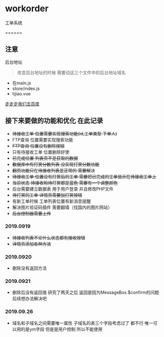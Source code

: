 # workorder
工单系统

======
## 注意
后台地址 
>改变后台地址的时候  需要动这三个文件中的后台地址域名

* 在main.js 
* store/index.js 
* tijiao.vue 

[走走走我们去百度](https://www.baidu.com/)


## 接下来要做的功能和优化  在此记录
* ~~待接收工单 位置需要实现搜索功能(id,工单类型 下单人)~~
* FTP查询 位置需要实现搜索功能
* ~~FTP查询 位置没有删除按钮~~
* 只有待接收工单 位置删除好使
* ~~已完成位置 列表页不是获取的数据~~
* ~~数据库中有打赏分数列表  没实现打赏分数功能~~
* ~~翻页功能只在待接收列表是正常的 需要解决~~
* ~~待接收工单 位置没有打赏后的工单 需要把已完成的工单显示在待接收工单上~~
* ~~当前状态 待接收和待打赏都是蓝色 需要有一个调整颜色~~
* 后台需要建立数据表 用于用户登录 并且修改PHP文件
* ~~待打赏的工单 详情页需要加打赏按钮~~
* 有新工单时候 工单列表位置有新消息提醒
* 解决图片验证码插件  需要翻墙（找国内的图片网站）
* ~~后台控制器需要上传~~
### 2019.0919
* ~~待接收列表不论什么状态都有接收按钮~~
* ~~详情页添加各种方法~~

### 2019.0920
* 删除没有返回方法   

### 2019.0921
* 删除后没有返回值 研究了两天之后  返回是因为MessageBox.$confirm的问题  后续想办法解决吧

### 2019.09.26
* 域名和子域名之间需要唯一属性 子域名的表三个字段考虑过了  都不行
   唯一可以用的是ym字段 但是是用户控制  所以不能使用 
